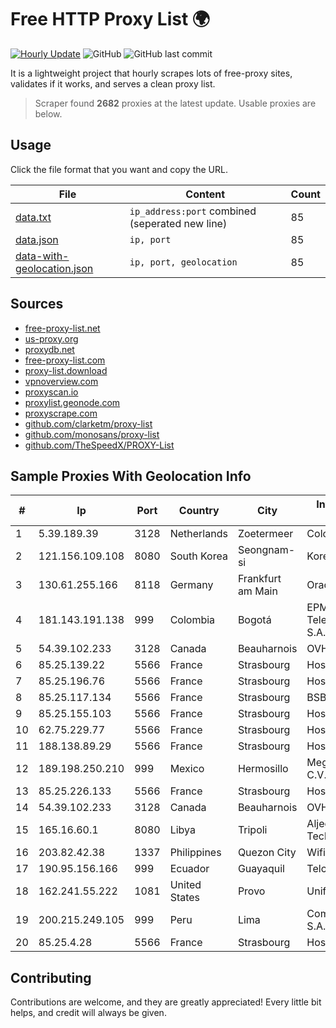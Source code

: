 
# Free HTTP Proxy List 🌍

[![Hourly Update](https://github.com/mertguvencli/http-proxy-list/actions/workflows/main.yml/badge.svg?branch=main)](https://github.com/mertguvencli/http-proxy-list/actions/workflows/main.yml)
![GitHub](https://img.shields.io/github/license/mertguvencli/http-proxy-list)
![GitHub last commit](https://img.shields.io/github/last-commit/mertguvencli/http-proxy-list)

It is a lightweight project that hourly scrapes lots of free-proxy sites, validates if it works, and serves a clean proxy list.


> Scraper found **2682** proxies at the latest update. Usable proxies are below.

## Usage

Click the file format that you want and copy the URL.


|File|Content|Count|
|----|-------|-----|
|[data.txt](https://raw.githubusercontent.com/mertguvencli/http-proxy-list/main/proxy-list/data.txt)|`ip_address:port` combined (seperated new line)|85|
|[data.json](https://raw.githubusercontent.com/mertguvencli/http-proxy-list/main/proxy-list/data.json)|`ip, port`|85|
|[data-with-geolocation.json](https://raw.githubusercontent.com/mertguvencli/http-proxy-list/main/proxy-list/data-with-geolocation.json)|`ip, port, geolocation`|85|

## Sources

* [free-proxy-list.net](https://free-proxy-list.net)
* [us-proxy.org](https://www.us-proxy.org)
* [proxydb.net](http://proxydb.net)
* [free-proxy-list.com](https://free-proxy-list.com/?page=&port=&type%5B%5D=http&type%5B%5D=https&up_time=0&search=Search)
* [proxy-list.download](https://www.proxy-list.download/HTTP)
* [vpnoverview.com](https://vpnoverview.com/privacy/anonymous-browsing/free-proxy-servers)
* [proxyscan.io](https://www.proxyscan.io)
* [proxylist.geonode.com](https://proxylist.geonode.com/api/proxy-list?limit=300&page=1&sort_by=lastChecked&sort_type=desc&protocols=http,https)
* [proxyscrape.com](https://api.proxyscrape.com/v2/?request=displayproxies&protocol=http&timeout=10000&country=all&ssl=all&anonymity=all)
* [github.com/clarketm/proxy-list](https://raw.githubusercontent.com/clarketm/proxy-list/master/proxy-list-raw.txt)
* [github.com/monosans/proxy-list](https://raw.githubusercontent.com/monosans/proxy-list/main/proxies/http.txt)
* [github.com/TheSpeedX/PROXY-List](https://raw.githubusercontent.com/TheSpeedX/PROXY-List/master/http.txt)


## Sample Proxies With Geolocation Info

|#|Ip|Port|Country|City|Internet Service Provider|
|-|--|----|-------|----|-------------------------|
|1|5.39.189.39|3128|Netherlands|Zoetermeer|ColoCenter b.v.|
|2|121.156.109.108|8080|South Korea|Seongnam-si|Korea Telecom|
|3|130.61.255.166|8118|Germany|Frankfurt am Main|Oracle Corporation|
|4|181.143.191.138|999|Colombia|Bogotá|EPM Telecomunicaciones S.A. E.S.P.|
|5|54.39.102.233|3128|Canada|Beauharnois|OVH SAS|
|6|85.25.139.22|5566|France|Strasbourg|Host Europe GmbH|
|7|85.25.196.76|5566|France|Strasbourg|Host Europe GmbH|
|8|85.25.117.134|5566|France|Strasbourg|BSB-SERVICE|
|9|85.25.155.103|5566|France|Strasbourg|Host Europe GmbH|
|10|62.75.229.77|5566|France|Strasbourg|Host Europe GmbH|
|11|188.138.89.29|5566|France|Strasbourg|Host Europe GmbH|
|12|189.198.250.210|999|Mexico|Hermosillo|Mega Cable, S.A. de C.V.|
|13|85.25.226.133|5566|France|Strasbourg|Host Europe GmbH|
|14|54.39.102.233|3128|Canada|Beauharnois|OVH SAS|
|15|165.16.60.1|8080|Libya|Tripoli|Aljeel Aljadeed For Technology|
|16|203.82.42.38|1337|Philippines|Quezon City|WifiCity, Inc|
|17|190.95.156.166|999|Ecuador|Guayaquil|Telconet S.A|
|18|162.241.55.222|1081|United States|Provo|Unified Layer|
|19|200.215.249.105|999|Peru|Lima|Compunetwork S.A.C.|
|20|85.25.4.28|5566|France|Strasbourg|Host Europe GmbH|



## Contributing

Contributions are welcome, and they are greatly appreciated! Every
little bit helps, and credit will always be given.

